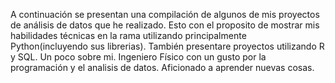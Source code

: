 A continuación se presentan una compilación de algunos de mis proyectos de análisis de datos que he realizado. Esto con el proposito de mostrar mis habilidades técnicas en la rama utilizando principalmente Python(incluyendo sus librerias).
También presentare proyectos utilizando R y SQL.
Un poco sobre mi.
Ingeniero Físico con un gusto por la programación y el analisis de datos. Aficionado a aprender nuevas cosas.
